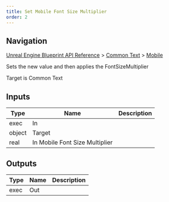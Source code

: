```yaml
---
title: Set Mobile Font Size Multiplier
order: 2
---
```

## Navigation

[Unreal Engine Blueprint API Reference](https://dev.epicgames.com/documentation/en-us/unreal-engine/BlueprintAPI) > [Common Text](https://dev.epicgames.com/documentation/en-us/unreal-engine/BlueprintAPI/CommonText) > [Mobile](https://dev.epicgames.com/documentation/en-us/unreal-engine/BlueprintAPI/CommonText/Mobile)

Sets the new value and then applies the FontSizeMultiplier

Target is Common Text

## Inputs

| Type | Name | Description |
| --- | --- | --- |
| exec | In |  |
| object | Target |  |
| real | In Mobile Font Size Multiplier |  |

## Outputs

| Type | Name | Description |
| --- | --- | --- |
| exec | Out |  |
